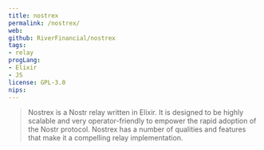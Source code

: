 ```yaml
---
title: nostrex
permalink: /nostrex/
web: 
github: RiverFinancial/nostrex
tags:
- relay
progLang: 
- Elixir
- JS
license: GPL-3.0
nips:
---
```


> Nostrex is a Nostr relay written in Elixir. It is designed to be highly scalable and very operator-friendly to empower the rapid adoption of the Nostr protocol. Nostrex has a number of qualities and features that make it a compelling relay implementation.